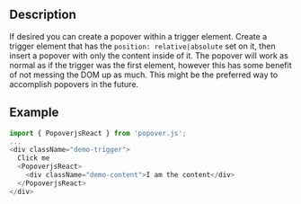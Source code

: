 ## Description

If desired you can create a popover within a trigger element. Create a trigger element that has the `position: relative|absolute` set on it, then insert a popover with only the content inside of it. The popover will work as normal as if the trigger was the first element, however this has some benefit of not messing the DOM up as much. This might be the preferred way to accomplish popovers in the future.

## Example

```javascript
import { PopoverjsReact } from 'popover.js';
...
<div className="demo-trigger">
  Click me
  <PopoverjsReact>
    <div className="demo-content">I am the content</div>
  </PopoverjsReact>
</div>
```
